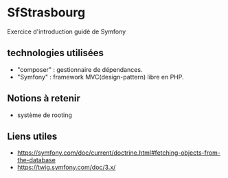 # SfStrasbourg

Exercice d'introduction guidé de Symfony

## technologies utilisées

- "composer" : gestionnaire de dépendances.
- "Symfony" : framework MVC(design-pattern) libre en PHP.

## Notions à retenir

- système de rooting

## Liens utiles

- https://symfony.com/doc/current/doctrine.html#fetching-objects-from-the-database
- https://twig.symfony.com/doc/3.x/
